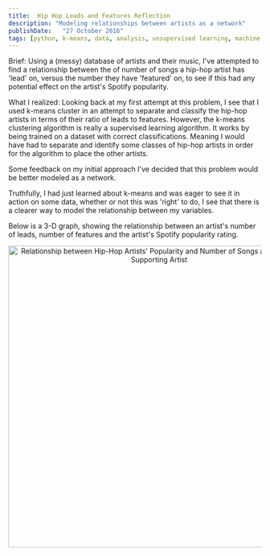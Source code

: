 ```yaml
---
title:  Hip Hop Leads and Features Reflection
description: "Modeling relationships between artists as a network"
publishDate:   "27 October 2016"
tags: [python, k-means, data, analysis, unsupervised learning, machine learning]
---
```


Brief: Using a (messy) database of artists and their music, I've attempted to find a relationship between the of number of songs a hip-hop artist has 'lead' on, versus the number they have 'featured' on, to see if this had any potential effect on the artist's Spotify popularity.

What I realized: Looking back at my first attempt at this problem, I see that I used k-means cluster in an attempt to separate and classify the hip-hop artists in terms of their ratio of leads to features. However, the k-means clustering algorithm is really a supervised learning algorithm. It works by being trained on a dataset with correct classifications. Meaning I would have had to separate and identify some  classes of hip-hop artists in order for the algorithm to place the other artists.

Some feedback on my initial approach I've decided that this problem would be better modeled as a network.

Truthfully, I had just learned about k-means and was eager to see it in action on some data, whether or not this was  'right' to do, I see that there is a clearer way to model the relationship between my variables.

Below is a 3-D graph, showing the relationship between an artist's number of leads, number of features and the artist's Spotify popularity rating.

<div>
    <a href="https://plot.ly/~williams11/6/" target="blank" title="Relationship between Hip-Hop Artists&#39; Popularity and Number of Songs as Leading or Supporting Artist" style="display: block; text-align: center;"><img src="https://plot.ly/~williams11/6.png" alt="Relationship between Hip-Hop Artists&#39; Popularity and Number of Songs as Leading or Supporting Artist" style="max-width: 100%;width: 600px;"  width="600" onerror="this.onerror=null;this.src='https://plot.ly/404.png';" /></a>
    <script data-plotly="williams11:6"  src="https://plot.ly/embed.js" async></script>
</div>
